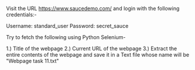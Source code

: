 Visit the URL https://www.saucedemo.com/ and login with the following credentials:-

Username: standard_user
Password: secret_sauce

Try to fetch the following using Python Selenium-

1.) Title of the webpage
2.) Current URL of the webpage
3.) Extract the entire contents of the webpage and save it in a Text file whose name will be "Webpage task 11.txt"
